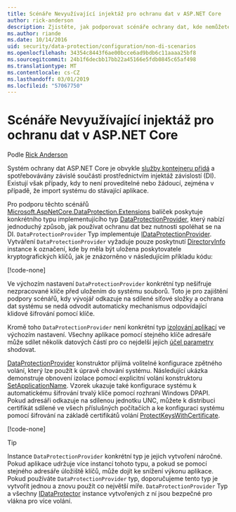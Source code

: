```yaml
---
title: Scénáře Nevyužívající injektáž pro ochranu dat v ASP.NET Core
author: rick-anderson
description: Zjistěte, jak podporovat scénáře ochrany dat, kde nemůžete nebo nechcete použít službu poskytuje vkládání závislostí.
ms.author: riande
ms.date: 10/14/2016
uid: security/data-protection/configuration/non-di-scenarios
ms.openlocfilehash: 34354c8443f6ae00bcce6ad9bdb6c11aaaa25bf8
ms.sourcegitcommit: 24b1f6decbb17bb22a45166e5fdb0845c65af498
ms.translationtype: MT
ms.contentlocale: cs-CZ
ms.lasthandoff: 03/01/2019
ms.locfileid: "57067750"
---
```

# <a name="non-di-aware-scenarios-for-data-protection-in-aspnet-core"></a>Scénáře Nevyužívající injektáž pro ochranu dat v ASP.NET Core

Podle [Rick Anderson](https://twitter.com/RickAndMSFT)

Systém ochrany dat ASP.NET Core je obvykle [služby kontejneru přidá](xref:security/data-protection/consumer-apis/overview) a spotřebovávány závislé součásti prostřednictvím injektáž závislostí (DI). Existují však případy, kdy to není proveditelné nebo žádoucí, zejména v případě, že import systému do stávající aplikace.

Pro podporu těchto scénářů [Microsoft.AspNetCore.DataProtection.Extensions](https://www.nuget.org/packages/Microsoft.AspNetCore.DataProtection.Extensions/) balíček poskytuje konkrétního typu implementujícího typ [DataProtectionProvider](/dotnet/api/Microsoft.AspNetCore.DataProtection.DataProtectionProvider), který nabízí jednoduchý způsob, jak používat ochranu dat bez nutnosti spoléhat se na DI. `DataProtectionProvider` Typ implementuje [IDataProtectionProvider](/dotnet/api/microsoft.aspnetcore.dataprotection.idataprotectionprovider). Vytváření `DataProtectionProvider` vyžaduje pouze poskytnutí [DirectoryInfo](/dotnet/api/system.io.directoryinfo) instance k označení, kde by měla být uložena poskytovatele kryptografických klíčů, jak je znázorněno v následujícím příkladu kódu:

[!code-none[](non-di-scenarios/_static/nodisample1.cs)]

Ve výchozím nastavení `DataProtectionProvider` konkrétní typ nešifruje nezpracované klíče před uložením do systému souborů. Toto je pro zajištění podpory scénářů, kdy vývojář odkazuje na sdílené síťové složky a ochrana dat systému se nedá odvodit automaticky mechanismus odpovídající klidové šifrování pomocí klíče.

Kromě toho `DataProtectionProvider` není konkrétní typ [izolování aplikací](xref:security/data-protection/configuration/overview#per-application-isolation) ve výchozím nastavení. Všechny aplikace pomocí stejného klíče adresáře může sdílet několik datových částí pro co nejdelší jejich [účel parametry](xref:security/data-protection/consumer-apis/purpose-strings) shodovat.

[DataProtectionProvider](/dotnet/api/microsoft.aspnetcore.dataprotection.dataprotectionprovider) konstruktor přijímá volitelné konfigurace zpětného volání, který lze použít k úpravě chování systému. Následující ukázka demonstruje obnovení izolace pomocí explicitní volání konstruktoru [SetApplicationName](/dotnet/api/microsoft.aspnetcore.dataprotection.dataprotectionbuilderextensions.setapplicationname). Vzorek ukazuje také konfigurace systému k automatickému šifrování trvalý klíče pomocí rozhraní Windows DPAPI. Pokud adresáři odkazuje na sdílenou jednotku UNC, můžete k distribuci certifikát sdílené ve všech příslušných počítačích a ke konfiguraci systému pomocí šifrování na základě certifikátů volání [ProtectKeysWithCertificate](/dotnet/api/microsoft.aspnetcore.dataprotection.dataprotectionbuilderextensions.protectkeyswithcertificate).

[!code-none[](non-di-scenarios/_static/nodisample2.cs)]

> [!TIP]
> Instance `DataProtectionProvider` konkrétní typ je jejich vytvoření náročné. Pokud aplikace udržuje více instancí tohoto typu, a pokud se pomocí stejného adresáře úložiště klíčů, může dojít ke snížení výkonu aplikace. Pokud používáte `DataProtectionProvider` typ, doporučujeme tento typ je vytvořit jednou a znovu použít co největší míře. `DataProtectionProvider` Typ a všechny [IDataProtector](/dotnet/api/microsoft.aspnetcore.dataprotection.idataprotector) instance vytvořených z ní jsou bezpečné pro vlákna pro více volání.

